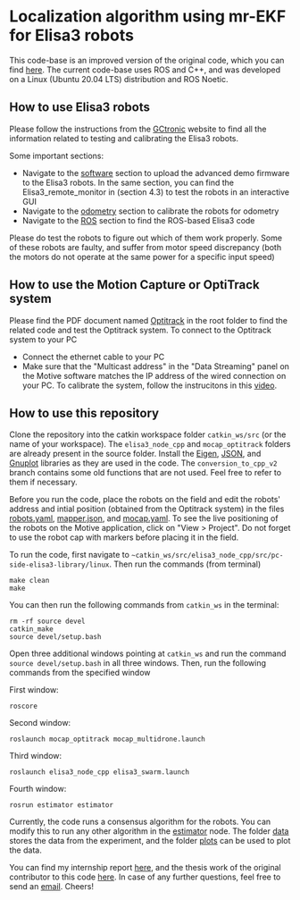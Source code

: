 # Localization algorithm using mr-EKF for Elisa3 robots

This code-base is an improved version of the original code, which you can find [here](https://github.com/kemosabe564/ting_msc/blob/master/elisa3_node_cpp/README.md). The current code-base uses ROS and C++, and was developed on a Linux (Ubuntu 20.04 LTS) distribution and ROS Noetic. 

## How to use Elisa3 robots

Please follow the instructions from the [GCtronic](https://www.gctronic.com/doc/index.php/Elisa-3) website to find all the information related to testing and calibrating the Elisa3 robots.

Some important sections:
- Navigate to the [software](https://www.gctronic.com/doc/index.php/Elisa-3#Software) section to upload the advanced demo firmware to the Elisa3 robots. In the same section, you can find the Elisa3_remote_monitor in (section 4.3) to test the robots in an interactive GUI
- Navigate to the [odometry](https://www.gctronic.com/doc/index.php/Elisa-3#Odometry) section to calibrate the robots for odometry
- Navigate to the [ROS](https://www.gctronic.com/doc/index.php/Elisa-3#ROS) section to find the ROS-based Elisa3 code

Please do test the robots to figure out which of them work properly. Some of these robots are faulty, and suffer from motor speed discrepancy (both the motors do not operate at the same power for a specific input speed)

## How to use the Motion Capture or OptiTrack system

Please find the PDF document named [Optitrack](Optitrack.pdf) in the root folder to find the related code and test the Optitrack system. To connect to the Optitrack system to your PC
- Connect the ethernet cable to your PC
- Make sure that the "Multicast address" in the "Data Streaming" panel on the Motive software matches the IP address of the wired connection on your PC.
To calibrate the system, follow the instrucitons in this [video](https://www.youtube.com/watch?v=aK1cpr6ShPE).

## How to use this repository

Clone the repository into the catkin workspace folder `catkin_ws/src` (or the name of your workspace). The `elisa3_node_cpp` and `mocap_optitrack` folders are already present in the source folder. Install the [Eigen](https://eigen.tuxfamily.org/index.php?title=Main_Page), [JSON](https://github.com/nlohmann/json), and [Gnuplot](http://www.gnuplot.info/) libraries as they are used in the code. The `conversion_to_cpp_v2` branch contains some old functions that are not used. Feel free to refer to them if necessary. 

Before you run the code, place the robots on the field and edit the robots' address and intial position (obtained from the Optitrack system) in the files [robots.yaml](elisa3_node_cpp/config/robots.yaml), [mapper.json](estimator/src/mapper.json), and [mocap.yaml](mocap_optitrack/config/mocap.yaml). To see the live positioning of the robots on the Motive application, click on "View > Project". Do not forget to use the robot cap with markers before placing it in the field. 

To run the code, first navigate to `~catkin_ws/src/elisa3_node_cpp/src/pc-side-elisa3-library/linux`. Then run the commands (from terminal)
```
make clean
make
```

 You can then run the following commands from `catkin_ws` in the terminal:
```
rm -rf source devel
catkin_make
source devel/setup.bash
```

Open three additional windows pointing at `catkin_ws` and run the command `source devel/setup.bash` in all three windows. Then, run the following commands from the specified window

First window:
```
roscore
```
Second window:
```
roslaunch mocap_optitrack mocap_multidrone.launch
```

Third window:
```
roslaunch elisa3_node_cpp elisa3_swarm.launch
```

Fourth window:
```
rosrun estimator estimator
```

Currently, the code runs a consensus algorithm for the robots. You can modify this to run any other algorithm in the [estimator](estimator) node. The folder [data](estimator/data) stores the data from the experiment, and the folder [plots](estimator/plots) can be used to plot the data.

You can find my internship report [here](Shashank_Internship_Report_Final.pdf), and the thesis work of the original contributor to this code [here](https://repository.tudelft.nl/islandora/object/uuid%3A5ffff5d8-d1c8-4513-92c4-881f4b344558?collection=education). In case of any further questions, feel free to send an [email](mailto:shashank0911@hotmail.com). Cheers!
